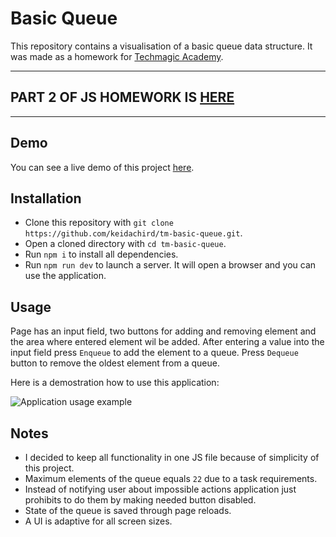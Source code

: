 # Basic Queue

This repository contains a visualisation of a basic queue data structure. It was made as a homework for [Techmagic Academy](https://www.techmagic.co/techmagic-academy).

---

## PART 2 OF JS HOMEWORK IS [HERE](https://github.com/keidachird/tm-entities-interactions)

---

## Demo

You can see a live demo of this project [here](https://keidachird.github.io/tm-basic-queue/).

## Installation

- Clone this repository with `git clone https://github.com/keidachird/tm-basic-queue.git`.
- Open a cloned directory with `cd tm-basic-queue`.
- Run `npm i` to install all dependencies.
- Run `npm run dev` to launch a server. It will open a browser and you can use the application.

## Usage

Page has an input field, two buttons for adding and removing element and the area where entered element wil be added. After entering a value into the input field press `Enqueue` to add the element to a queue. Press `Dequeue` button to remove the oldest element from a queue.

Here is a demostration how to use this application:

![Application usage example](https://i.ibb.co/GcZm3K2/basic-queue-demo.gif)

## Notes

- I decided to keep all functionality in one JS file because of simplicity of this project.
- Maximum elements of the queue equals `22` due to a task requirements.
- Instead of notifying user about impossible actions application just prohibits to do them by making needed button disabled.
- State of the queue is saved through page reloads.
- A UI is adaptive for all screen sizes.
